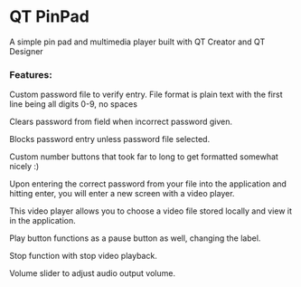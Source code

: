 # QT PinPad

A simple pin pad and multimedia player built with QT Creator and QT Designer

### Features:
Custom password file to verify entry. File format is plain text with the first line being all digits 0-9, no spaces

Clears password from field when incorrect password given.

Blocks password entry unless password file selected.

Custom number buttons that took far to long to get formatted somewhat nicely :)


Upon entering the correct password from your file into the application and hitting enter, you will enter a new screen with a video player.

This video player allows you to choose a video file stored locally and view it in the application. 

Play button functions as a pause button as well, changing the label.

Stop function with stop video playback.

Volume slider to adjust audio output volume.

